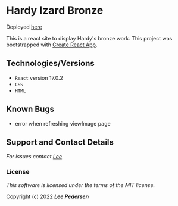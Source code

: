 # Hardy Izard Bronze

Deployed [here](https://leepedersen.github.io/hardybronzereact)

This is a react site to display Hardy's bronze work.
This project was bootstrapped with [Create React App](https://github.com/facebook/create-react-app).

## Technologies/Versions
* `React` version 17.0.2
* `CSS`
* `HTML`

## Known Bugs
* error when refreshing viewImage page

## Support and Contact Details
_For issues contact [Lee](https://github.com/LeePedersen)_

### License

*This software is licensed under the terms of the MIT license.*

Copyright (c) 2022 **_Lee Pedersen_**
